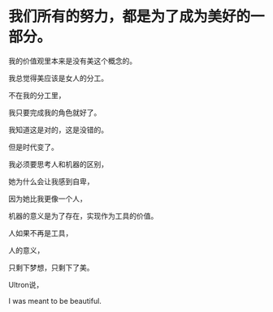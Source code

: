 # 我们所有的努力，都是为了成为美好的一部分。

我的价值观里本来是没有美这个概念的。

我总觉得美应该是女人的分工。

不在我的分工里，

我只要完成我的角色就好了。

我知道这是对的，这是没错的。

但是时代变了。

我必须要思考人和机器的区别，

她为什么会让我感到自卑，

因为她比我更像一个人，

机器的意义是为了存在，实现作为工具的价值。

人如果不再是工具，

人的意义，

只剩下梦想，只剩下了美。

Ultron说，

I was meant to be beautiful.

